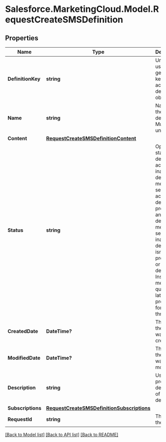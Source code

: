 # Salesforce.MarketingCloud.Model.RequestCreateSMSDefinition
## Properties

Name | Type | Description | Notes
------------ | ------------- | ------------- | -------------
**DefinitionKey** | **string** | Unique, user-generated key to access the definition object. | 
**Name** | **string** | Name of the definition. Must be unique. | 
**Content** | [**RequestCreateSMSDefinitionContent**](RequestCreateSMSDefinitionContent.md) |  | 
**Status** | **string** | Operational state of the definition: active, inactive, or deleted. A message sent to an active definition is processed and delivered. A message sent to an inactive definition isn’t processed or delivered. Instead, the message is queued for later processing for up to three days. | [optional] 
**CreatedDate** | **DateTime?** | The date the object was created. | [optional] 
**ModifiedDate** | **DateTime?** | The date the object was modified. | [optional] 
**Description** | **string** | User-provided description of the SMS definition. | [optional] 
**Subscriptions** | [**RequestCreateSMSDefinitionSubscriptions**](RequestCreateSMSDefinitionSubscriptions.md) |  | 
**RequestId** | **string** | The ID of the request | [optional] 

[[Back to Model list]](../README.md#documentation-for-models) [[Back to API list]](../README.md#documentation-for-api-endpoints) [[Back to README]](../README.md)

